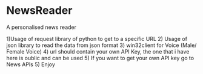 # NewsReader
A personalised news reader

1)Usage of request library of python to get to a specific URL
2) Usage of json library to read the data from json format
3) win32client for Voice (Male/ Female Voice)
4) url should contain your own API Key, the one that i have here is oublic and can be used
5) If you want to get your own API key go to News APIs
5) Enjoy
